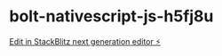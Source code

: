 # bolt-nativescript-js-h5fj8u

[Edit in StackBlitz next generation editor ⚡️](https://stackblitz.com/~/github.com/djc1003/bolt-nativescript-js-h5fj8u)